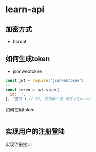 # learn-api


## 加密方式
- bcrupt


## 如何生成token
- jsonwebtokne

```js
const jwt = require('jsonwebtokne')
// 
const token = jwt.sign({
  id: '',
}, '密钥') // ID, 密钥唯一值 可定义在env中
```

如何使用token
```js

```


## 实现用户的注册登陆

实现注册接口
